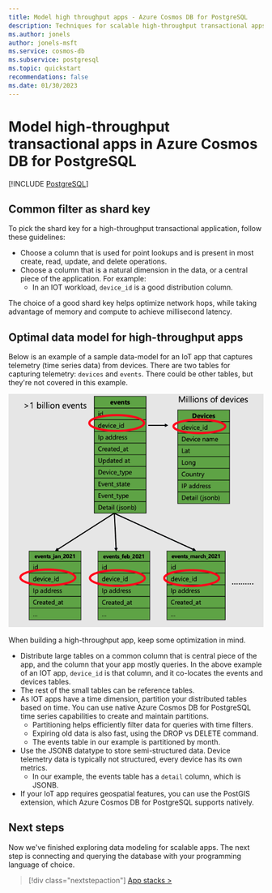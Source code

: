 ```yaml
---
title: Model high throughput apps - Azure Cosmos DB for PostgreSQL
description: Techniques for scalable high-throughput transactional apps
ms.author: jonels
author: jonels-msft
ms.service: cosmos-db
ms.subservice: postgresql
ms.topic: quickstart
recommendations: false
ms.date: 01/30/2023
---
```


# Model high-throughput transactional apps in Azure Cosmos DB for PostgreSQL

[!INCLUDE [PostgreSQL](../includes/appliesto-postgresql.md)]

## Common filter as shard key

To pick the shard key for a high-throughput transactional application, follow
these guidelines:

* Choose a column that is used for point lookups and is present in most
  create, read, update, and delete operations.
* Choose a column that is a natural dimension in the data, or a central piece
  of the application. For example:
  * In an IOT workload, `device_id` is a good distribution column.

The choice of a good shard key helps optimize network hops, while taking
advantage of memory and compute to achieve millisecond latency.

## Optimal data model for high-throughput apps

Below is an example of a sample data-model for an IoT app that captures
telemetry (time series data) from devices. There are two tables for capturing
telemetry: `devices` and `events`. There could be other tables, but they're not
covered in this example.

![Diagram of events and devices tables, and partitions of events.](media/howto-build-scalable-apps/high-throughput-data-model.png)

When building a high-throughput app, keep some optimization in mind.

* Distribute large tables on a common column that is central piece of the app,
  and the column that your app mostly queries. In the above example of an IOT
  app, `device_id` is that column, and it co-locates the events and devices
  tables.
* The rest of the small tables can be reference tables.
* As IOT apps have a time dimension, partition your distributed tables based on
  time. You can use native Azure Cosmos DB for PostgreSQL time series capabilities to
  create and maintain partitions.
  * Partitioning helps efficiently filter data for queries with time filters.
  * Expiring old data is also fast, using the DROP vs DELETE command.
  * The events table in our example is partitioned by month.
* Use the JSONB datatype to store semi-structured data. Device telemetry
  data is typically not structured, every device has its own metrics.
  * In our example,  the events table has a `detail` column, which is JSONB.
* If your IoT app requires geospatial features, you can use the PostGIS
  extension, which Azure Cosmos DB for PostgreSQL supports natively.

## Next steps

Now we've finished exploring data modeling for scalable apps. The next step is
connecting and querying the database with your programming language of choice.

> [!div class="nextstepaction"]
> [App stacks >](quickstart-app-stacks-overview.yml)
